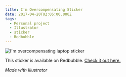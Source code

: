 ```yaml
---
title: I'm Overcompensating Sticker
date: 2017-04-20T02:06:00.000Z
tags:
  - Personal project
  - Illustrator
  - sticker
  - Redbubble
---
```

![I'm overcompensating laptop sticker](/assets/laptop-sticker.png "I'm overcompensating laptop sticker")

This sticker is available on Redbubble. [Check it out here.](https://www.redbubble.com/i/sticker/Overcompensating-Laptop-by-jillmarbach/26128877.EJUG5)

*Made with Illustrator*